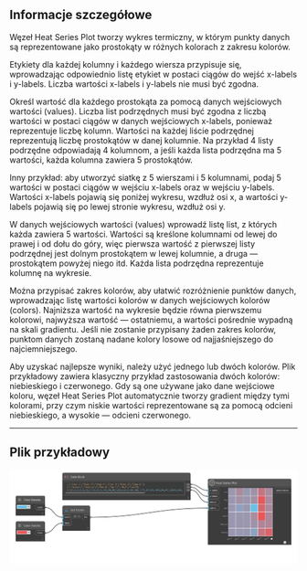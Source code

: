 ## Informacje szczegółowe

Węzeł Heat Series Plot tworzy wykres termiczny, w którym punkty danych są reprezentowane jako prostokąty w różnych kolorach z zakresu kolorów.

Etykiety dla każdej kolumny i każdego wiersza przypisuje się, wprowadzając odpowiednio listę etykiet w postaci ciągów do wejść x-labels i y-labels. Liczba wartości x-labels i y-labels nie musi być zgodna.

Określ wartość dla każdego prostokąta za pomocą danych wejściowych wartości (values). Liczba list podrzędnych musi być zgodna z liczbą wartości w postaci ciągów w danych wejściowych x-labels, ponieważ reprezentuje liczbę kolumn. Wartości na każdej liście podrzędnej reprezentują liczbę prostokątów w danej kolumnie. Na przykład 4 listy podrzędne odpowiadają 4 kolumnom, a jeśli każda lista podrzędna ma 5 wartości, każda kolumna zawiera 5 prostokątów.

Inny przykład: aby utworzyć siatkę z 5 wierszami i 5 kolumnami, podaj 5 wartości w postaci ciągów w wejściu x-labels oraz w wejściu y-labels. Wartości x-labels pojawią się poniżej wykresu, wzdłuż osi x, a wartości y-labels pojawią się po lewej stronie wykresu, wzdłuż osi y.

W danych wejściowych wartości (values) wprowadź listę list, z których każda zawiera 5 wartości. Wartości są kreślone kolumnami od lewej do prawej i od dołu do góry, więc pierwsza wartość z pierwszej listy podrzędnej jest dolnym prostokątem w lewej kolumnie, a druga — prostokątem powyżej niego itd. Każda lista podrzędna reprezentuje kolumnę na wykresie.

Można przypisać zakres kolorów, aby ułatwić rozróżnienie punktów danych, wprowadzając listę wartości kolorów w danych wejściowych kolorów (colors). Najniższa wartość na wykresie będzie równa pierwszemu kolorowi, najwyższa wartość — ostatniemu, a wartości pośrednie wypadną na skali gradientu. Jeśli nie zostanie przypisany żaden zakres kolorów, punktom danych zostaną nadane kolory losowe od najjaśniejszego do najciemniejszego.

Aby uzyskać najlepsze wyniki, należy użyć jednego lub dwóch kolorów. Plik przykładowy zawiera klasyczny przykład zastosowania dwóch kolorów: niebieskiego i czerwonego. Gdy są one używane jako dane wejściowe koloru, węzeł Heat Series Plot automatycznie tworzy gradient między tymi kolorami, przy czym niskie wartości reprezentowane są za pomocą odcieni niebieskiego, a wysokie — odcieni czerwonego.

___
## Plik przykładowy

![Heat Series Plot](./CoreNodeModelsWpf.Charts.HeatSeriesNodeModel_img.jpg)

